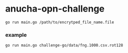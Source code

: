 # anucha-opn-challenge

`go run main.go /path/to/encrytped_file_name.file`

### example 

`go run main.go challenge-go/data/fng.1000.csv.rot128`
